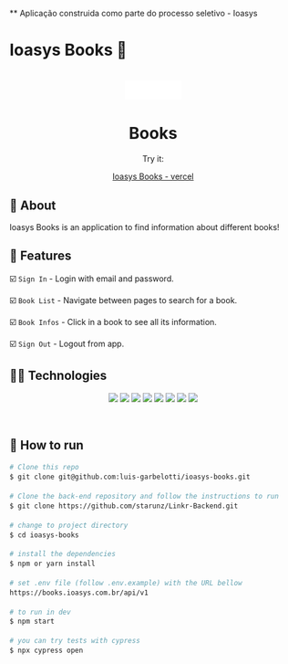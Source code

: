 ** Aplicação construida como parte do processo seletivo - Ioasys

<h1 >  Ioasys Books  🔗  &nbsp  </h1><br>

<div align="center">
  <a href="https://ioasys-books-amber.vercel.app">
    <img  width="100" src="./src/assets/images/Logo.png">
  </a>
  <h1>Books</h1>
  <p align="center">Try it:</p>
  <p align="center">
    <a  href="https://ioasys-books-amber.vercel.app">Ioasys Books - vercel</a>
  </p>
</div>

##  :link: About

Ioasys Books is an application to find information about different books!

## :hammer: Features

:ballot_box_with_check: `Sign In` - Login with email and password.

:ballot_box_with_check: `Book List` - Navigate between pages to search for a book.

:ballot_box_with_check: `Book Infos` - Click in a book to see all its information.

:ballot_box_with_check: `Sign Out` - Logout from app.
## :woman_technologist: Technologies

<p align="center">
<img src="https://img.shields.io/badge/HTML5-E34F26?style=for-the-badge&logo=html5&logoColor=white" />
<img src="https://img.shields.io/badge/CSS3-1572B6?style=for-the-badge&logo=css3&logoColor=white" />
<img src="https://img.shields.io/badge/JavaScript-F7DF1E?style=for-the-badge&logo=javascript&logoColor=black" />
<img src="https://img.shields.io/badge/React-20232A?style=for-the-badge&logo=react&logoColor=61DAFB"/>
<img src="https://img.shields.io/badge/styled--components-DB7093?style=for-the-badge&logo=styled-components&logoColor=white" />
<img src="https://img.shields.io/badge/MUI-00ABF7?style=for-the-badge&logo=mui&logoColor=white" />
<img src="https://img.shields.io/badge/axios-black?style=for-the-badge&logo=axios&logoColor=white" />
<img src="https://img.shields.io/badge/cypress-white?style=for-the-badge&logo=cypress&logoColor=black" />

  

</p>
<br>  

## :tada: How to run

```bash
# Clone this repo
$ git clone git@github.com:luis-garbelotti/ioasys-books.git

# Clone the back-end repository and follow the instructions to run
$ git clone https://github.com/starunz/Linkr-Backend.git

# change to project directory
$ cd ioasys-books

# install the dependencies
$ npm or yarn install

# set .env file (follow .env.example) with the URL bellow
https://books.ioasys.com.br/api/v1

# to run in dev
$ npm start

# you can try tests with cypress
$ npx cypress open
```